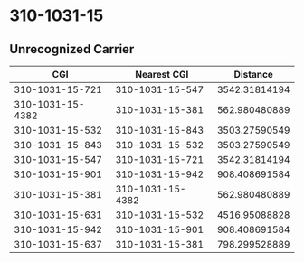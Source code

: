 # 310-1031-15
## Unrecognized Carrier


| CGI | Nearest CGI | Distance |
|-----|-------------|----------|
| 310-1031-15-721 | 310-1031-15-547 | 3542.31814194 |
| 310-1031-15-4382 | 310-1031-15-381 | 562.980480889 |
| 310-1031-15-532 | 310-1031-15-843 | 3503.27590549 |
| 310-1031-15-843 | 310-1031-15-532 | 3503.27590549 |
| 310-1031-15-547 | 310-1031-15-721 | 3542.31814194 |
| 310-1031-15-901 | 310-1031-15-942 | 908.408691584 |
| 310-1031-15-381 | 310-1031-15-4382 | 562.980480889 |
| 310-1031-15-631 | 310-1031-15-532 | 4516.95088828 |
| 310-1031-15-942 | 310-1031-15-901 | 908.408691584 |
| 310-1031-15-637 | 310-1031-15-381 | 798.299528889 |

